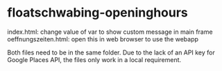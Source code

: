 # floatschwabing-openinghours

index.html: change value of var to show custom message in main frame
oeffnungszeiten.html: open this in web browser to use the webapp

Both files need to be in the same folder.
Due to the lack of an API key for Google Places API, the files only work in a local requirement.
